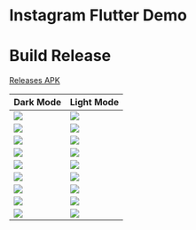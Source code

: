 # Instagram Flutter Demo

# Build Release
[Releases APK](https://github.com/dangngocduc/instagram_flutter/releases)

|Dark Mode | Light Mode |
|:----|:----|
|![](./demo/login_page_dark.png)|![](./demo/login_page_light.png)|
|![](./demo/home_page_dark.jpg)|![](./demo/home_page_light.jpg)|
|![](./demo/activity_page_dark.png)|![](./demo/activity_page_light.png)|
|![](./demo/search_page_dark.png)|![](./demo/search_page_light.png)|
|![](./demo/account_page_light.png)|![](./demo/account_page_dark.png)|
|![](./demo/explore_page_dark.png)|![](./demo/explore_page_light.png)|
|![](./demo/story_page.png)|![](./demo/account_page_dark.png)|
|![](./demo/comment_page_dark.jpg)|![](./demo/comment_page_light.jpg)|
|![](./demo/direct_page_dark.jpg)|![](./demo/direct_page_light.jpg)|



